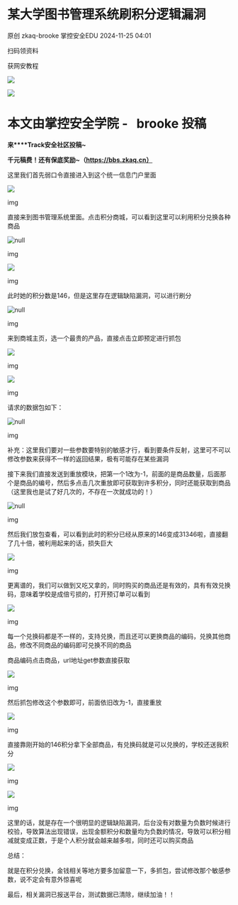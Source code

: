 #  某大学图书管理系统刷积分逻辑漏洞   
原创 zkaq-brooke  掌控安全EDU   2024-11-25 04:01  
  
扫码领资料  
  
获网安教程  
  
![](https://mmbiz.qpic.cn/sz_mmbiz_png/BwqHlJ29vcrpvQG1VKMy1AQ1oVvUSeZYhLRYCeiaa3KSFkibg5xRjLlkwfIe7loMVfGuINInDQTVa4BibicW0iaTsKw/640?wx_fmt=other&from=appmsg&wxfrom=5&wx_lazy=1&wx_co=1&tp=webp "")  
  
  
![](https://mmbiz.qpic.cn/mmbiz_png/b96CibCt70iaaJcib7FH02wTKvoHALAMw4fchVnBLMw4kTQ7B9oUy0RGfiacu34QEZgDpfia0sVmWrHcDZCV1Na5wDQ/640?wx_fmt=other&wxfrom=5&wx_lazy=1&wx_co=1&tp=webp "")  
  
  
# 本文由掌控安全学院 -   brooke 投稿  
  
**来****Track安全社区投稿~**  
  
**千元稿费！还有保底奖励~（https://bbs.zkaq.cn）**  
  
这里我们首先弱口令直接进入到这个统一信息门户里面  
  
![](https://mmbiz.qpic.cn/sz_mmbiz_png/BwqHlJ29vcor2g11KXaaK8TyqfsDDl7LIlC83MYfHD9v0ErS961NStcVKl3MpNT6mjpxXt1HCKyc64JVhCeFSA/640?wx_fmt=png&from=appmsg "")  
  
img  
  
直接来到图书管理系统里面。点击积分商城，可以看到这里可以利用积分兑换各种商品  
  
![](https://mmbiz.qpic.cn/sz_mmbiz_png/BwqHlJ29vcor2g11KXaaK8TyqfsDDl7L9wRFmzT4icAoBxx1ic76eToyGbBzvQcsfJ0LyjPaCLhg3Gf6X6XzOISg/640?wx_fmt=png&from=appmsg "null")  
  
img  
  
![](https://mmbiz.qpic.cn/sz_mmbiz_png/BwqHlJ29vcor2g11KXaaK8TyqfsDDl7L3EsM4ia7rBNTaZugErDhnpArsicLYBbmMryYplyAvwPwp7W4RzO7mopQ/640?wx_fmt=png&from=appmsg "")  
  
img  
  
此时她的积分数是146，但是这里存在逻辑缺陷漏洞，可以进行刷分  
  
![](https://mmbiz.qpic.cn/sz_mmbiz_png/BwqHlJ29vcor2g11KXaaK8TyqfsDDl7LxlZ8UC0CtN9EwC2ZibpRCibmdVBic9KzYBbPibZ2vd8pomJ1Qlnms9sjtw/640?wx_fmt=png&from=appmsg "null")  
  
img  
  
来到商城主页，选一个最贵的产品，直接点击立即预定进行抓包  
  
![](https://mmbiz.qpic.cn/sz_mmbiz_png/BwqHlJ29vcor2g11KXaaK8TyqfsDDl7LHBv2CykMUMaCWcJvpk7BIV5Fx7libPkiaMs6MoAELe0Ja9xSAYhwLib2A/640?wx_fmt=png&from=appmsg "")  
  
img  
  
![](https://mmbiz.qpic.cn/sz_mmbiz_png/BwqHlJ29vcor2g11KXaaK8TyqfsDDl7LBDAhtf98ibkze08jKLkPKFsnR4LUzZBjfhlIzOsjvEMnUfwYVht8zjg/640?wx_fmt=png&from=appmsg "")  
  
img  
  
请求的数据包如下：  
  
![](https://mmbiz.qpic.cn/sz_mmbiz_png/BwqHlJ29vcor2g11KXaaK8TyqfsDDl7L2oebS6neLe7UicaKJYmtFAmn3Kbs56JVIicwVctaWNZRs1WLMv0mY2Xg/640?wx_fmt=png&from=appmsg "null")  
  
img  
  
补充：这里我们要对一些参数要特别的敏感才行，看到要条件反射，这里可不可以修改参数来获得不一样的返回结果，极有可能存在某些漏洞  
  
接下来我们直接发送到重放模块，把第一个1改为-1，前面的是商品数量，后面那个是商品的编号，然后多点击几次重放即可获取到许多积分，同时还能获取到商品（这里我也是试了好几次的，不存在一次就成功的！）  
  
![](https://mmbiz.qpic.cn/sz_mmbiz_png/BwqHlJ29vcor2g11KXaaK8TyqfsDDl7La4g6QyibYsqEH0K7R5u4E2ibGW44iaIib0KK98H2uQEXXacJCzubX3GQww/640?wx_fmt=png&from=appmsg "null")  
  
img  
  
然后我们放包查看，可以看到此时的积分已经从原来的146变成31346啦，直接翻了几十倍，被利用起来的话，损失巨大  
  
![](https://mmbiz.qpic.cn/sz_mmbiz_png/BwqHlJ29vcor2g11KXaaK8TyqfsDDl7Lrno0WKLibxWQbTm26Iwhsfrs82bd2uOics92Y5qg5EByRIp7qLNak69g/640?wx_fmt=png&from=appmsg "")  
  
img  
  
更离谱的，我们可以做到又吃又拿的，同时购买的商品还是有效的，具有有效兑换码，意味着学校是成倍亏损的，打开预订单可以看到  
  
![](https://mmbiz.qpic.cn/sz_mmbiz_png/BwqHlJ29vcor2g11KXaaK8TyqfsDDl7La2UTfqVT1l5SkD6iaOjCwReMUhMJMACYyjtUHSfateWtOPtHLmZjStg/640?wx_fmt=png&from=appmsg "")  
  
img  
  
每一个兑换码都是不一样的，支持兑换，而且还可以更换商品的编码，兑换其他商品，修改不同商品的编码即可兑换不同的商品  
  
商品编码点击商品，url地址get参数直接获取  
  
![](https://mmbiz.qpic.cn/sz_mmbiz_png/BwqHlJ29vcor2g11KXaaK8TyqfsDDl7Leuw8UgD0NtAcEaq77DrAXIkceHaqbcm3vJUoktsnPvpbjYOAekYdPA/640?wx_fmt=png&from=appmsg "")  
  
img  
  
然后抓包修改这个参数即可，前面依旧改为-1，直接重放  
  
![](https://mmbiz.qpic.cn/sz_mmbiz_png/BwqHlJ29vcor2g11KXaaK8TyqfsDDl7LLvEc1X9ndLiaGE1tKrh0VN3vGH7QDmwlaFEeRB9m3acibXCib1rcCPBPw/640?wx_fmt=png&from=appmsg "")  
  
img  
  
直接靠刚开始的146积分拿下全部商品，有兑换码就是可以兑换的，学校还送我积分  
  
![](https://mmbiz.qpic.cn/sz_mmbiz_png/BwqHlJ29vcor2g11KXaaK8TyqfsDDl7LFklqib3oCyCsQ0e0Meicnn18x9GtITf30CqibrCEroud9flicsL4pTIC5A/640?wx_fmt=png&from=appmsg "")  
  
img  
  
![](https://mmbiz.qpic.cn/sz_mmbiz_png/BwqHlJ29vcor2g11KXaaK8TyqfsDDl7LA4gYndvRYLbeaRYuLTRicT00vcGcqvicQ1W5RQkDNhdr3icgzyoG2PibqQ/640?wx_fmt=png&from=appmsg "")  
  
img  
  
这里的话，就是存在一个很明显的逻辑缺陷漏洞，后台没有对数量为负数时候进行校验，导致算法出现错误，出现金额积分和数量均为负数的情况，导致可以积分相减就变成正数，于是个人积分就会越来越多啦，同时还可以购买商品  
  
总结：  
  
就是在积分兑换，金钱相关等地方要多加留意一下，多抓包，尝试修改那个敏感参数，说不定会有意外惊喜呢  
  
最后，相关漏洞已报送平台，测试数据已清除，继续加油！！  
```
```  
  
